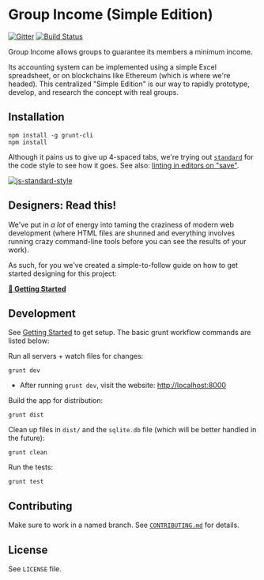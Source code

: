 # Group Income (Simple Edition)

[![Gitter](https://img.shields.io/gitter/room/okTurtles/group-income.svg)]() [![Build Status](https://img.shields.io/travis/okTurtles/group-income-simple/master.svg)](https://travis-ci.org/okTurtles/group-income-simple)

Group Income allows groups to guarantee its members a minimum income.

Its accounting system can be implemented using a simple Excel spreadsheet, or on blockchains like Ethereum (which is where we're headed). This centralized "Simple Edition" is our way to rapidly prototype, develop, and research the concept with real groups.

## Installation

```
npm install -g grunt-cli
npm install
```

Although it pains us to give up 4-spaced tabs, we're trying out [`standard`](https://github.com/feross/standard) for the code style to see how it goes. See also: [linting in editors on "save"](https://github.com/feross/standard#text-editor-plugins).

[![js-standard-style](https://cdn.rawgit.com/feross/standard/master/badge.svg)](https://github.com/feross/standard)

## Designers: Read this!

We've put in _a lot_ of energy into taming the craziness of modern web development (where HTML files are shunned and everything involves running crazy command-line tools before you can see the results of your work).

As such, for you we've created a simple-to-follow guide on how to get started designing for this project:

__[:book: Getting Started](docs/Getting-Started-frontend.md)__

## Development

See [Getting Started](docs/Getting-Started-frontend.md) to get setup. The basic grunt workflow commands are listed below:

Run all servers + watch files for changes:

```
grunt dev
```

- After running `grunt dev`, visit the website: [http://localhost:8000](http://localhost:8000)

Build the app for distribution:

```
grunt dist
```

Clean up files in `dist/` and the `sqlite.db` file (which will be better handled in the future):

```
grunt clean
```

Run the tests:

```
grunt test
```

## Contributing

Make sure to work in a named branch. See [`CONTRIBUTING.md`](CONTRIBUTING.md) for details.

## License

See `LICENSE` file.
